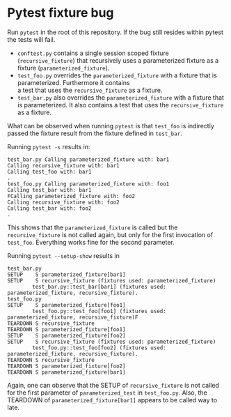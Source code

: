 # Pytest fixture bug

Run `pytest` in the root of this repository. If the bug still resides within pytest the tests will fail.

* `conftest.py` contains a single session scoped fixture (`recursive_fixture`) that recursively uses a parameterized 
  fixture as a fixture (`parameterized_fixture`).
* `test_foo.py` overrides the `parameterized_fixture` with a fixture that is parameterized. Furthermore it contains  
  a test that uses the `recursive_fixture` as a fixture.
* `test_bar.py` also overrides the `parameterized_fixture` with a fixture that is parameterized. It also contains a test 
  that uses the `recursive_fixture` as a fixture.
  
What can be observed when running `pytest` is that `test_foo` is indirectly passed the fixture result from the 
fixture defined in `test_bar`.

Running `pytest -s` results in:

```
test_bar.py Calling parameterized_fixture with: bar1
Calling recursive_fixture with: bar1
Calling test_foo with: bar1
.
test_foo.py Calling parameterized_fixture with: foo1
Calling test_bar with: bar1
FCalling parameterized_fixture with: foo2
Calling recursive_fixture with: foo2
Calling test_bar with: foo2
.
```

This shows that the `parameterized_fixture` is called but the `recursive_fixture` is not called again, but only for the
first invocation of `test_foo`. Everything works fine for the second parameter.

Running `pytest --setup-show` results in 

```
test_bar.py
SETUP    S parameterized_fixture[bar1]
SETUP    S recursive_fixture (fixtures used: parameterized_fixture)
        test_bar.py::test_bar[bar1] (fixtures used: parameterized_fixture, recursive_fixture).
test_foo.py
SETUP    S parameterized_fixture[foo1]
        test_foo.py::test_foo[foo1] (fixtures used: parameterized_fixture, recursive_fixture)F
TEARDOWN S recursive_fixture
TEARDOWN S parameterized_fixture[foo1]
SETUP    S parameterized_fixture[foo2]
SETUP    S recursive_fixture (fixtures used: parameterized_fixture)
        test_foo.py::test_foo[foo2] (fixtures used: parameterized_fixture, recursive_fixture).
TEARDOWN S recursive_fixture
TEARDOWN S parameterized_fixture[foo2]
TEARDOWN S parameterized_fixture[bar1]
```

Again, one can observe that the SETUP of `recursive_fixture` is not called for the first parameter of 
`parameterized_test` in `test_foo.py`. Also, the TEARDOWN of `parameterized_fixture[bar1]` appears to be called way to 
late. 

